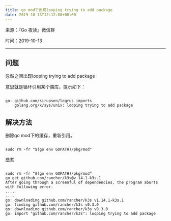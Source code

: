 ```yaml
---
title: go mod下出现looping trying to add package
date: 2019-10-13T12:12:00+08:00
---
```

来源：『Go 夜读』微信群

时间：2019-10-13

---

## 问题

忽然之间出现looping trying to add package

意思就是循环引用某个类库，提示如下：

```text

go: github.com/sirupsen/logrus imports
	golang.org/x/sys/unix: looping trying to add package

```

## 解决方法

删除go mod下的缓存，重新引用。

```shell

sudo rm -fr "$(go env GOPATH)/pkg/mod"

```

[参考](https://github.com/rancher/k3s/issues/315)

```text

sudo rm -fr "$(go env GOPATH)/pkg/mod”
go get github.com/rancher/k3s@v.14.1-k3s.1
After going through a screenful of dependencies, the program aborts with following error.
....
....
go: downloading github.com/rancher/k3s v1.14.1-k3s.1
go: finding github.com/rancher/k3s v0.3.0
go: downloading github.com/rancher/k3s v0.3.0
go: import "github.com/rancher/k3s": looping trying to add package

```

